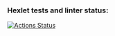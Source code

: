 ### Hexlet tests and linter status:
[![Actions Status](https://github.com/denivladislav/layout-designer-project-lvl2/workflows/hexlet-check/badge.svg)](https://github.com/denivladislav/layout-designer-project-lvl2/actions)